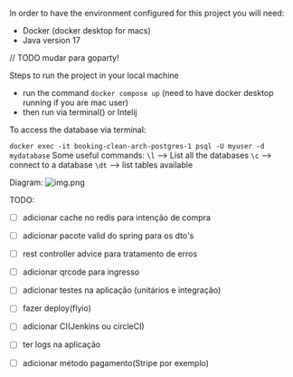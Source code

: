 In order to have the environment configured for this project you will need:

- Docker (docker desktop for macs)
- Java version 17

// TODO mudar para goparty!

Steps to run the project in your local machine
- run the command `docker compose up` (need to have docker desktop running if you are mac user)
- then run via terminal() or Intelij

To access the database via terminal:

` docker exec -it booking-clean-arch-postgres-1 psql -U myuser -d mydatabase
`
Some useful commands:
`\l` --> List all the databases
`\c` --> connect to a database
`\dt` --> list tables available

Diagram:
![img.png](img.png)

TODO:
- [ ] adicionar cache no redis para intenção de compra
- [ ] adicionar pacote valid do spring para os dto's
- [ ] rest controller advice para tratamento de erros
- [ ] adicionar qrcode para ingresso
- [ ] adicionar testes na aplicação (unitários e integração)
- [ ] fazer deploy(flyio)
- [ ] adicionar CI(Jenkins ou circleCI)
- [ ] ter logs na aplicação
- [ ] adicionar método pagamento(Stripe por exemplo)


